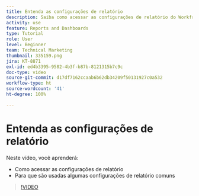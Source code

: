 ```yaml
---
title: Entenda as configurações de relatório
description: Saiba como acessar as configurações de relatório do Workfront e entenda para que algumas configurações de relatório comuns são usadas.
activity: use
feature: Reports and Dashboards
type: Tutorial
role: User
level: Beginner
team: Technical Marketing
thumbnail: 335159.png
jira: KT-8871
exl-id: ed4b3395-9582-4b3f-b87b-8121315b7c9c
doc-type: video
source-git-commit: d17df7162ccaab6b62db34209f50131927c0a532
workflow-type: ht
source-wordcount: '41'
ht-degree: 100%

---
```


# Entenda as configurações de relatório

Neste vídeo, você aprenderá:

* Como acessar as configurações de relatório
* Para que são usadas algumas configurações de relatório comuns

>[!VIDEO](https://video.tv.adobe.com/v/3445868/?quality=12&learn=on&enablevpops&captions=por_br)

